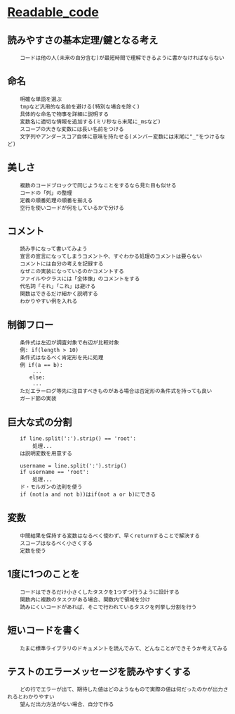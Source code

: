 # [Readable_code](https://mcusoft.files.wordpress.com/2015/04/the-art-of-readable-code.pdf)

## 読みやすさの基本定理/鍵となる考え
```
    コードは他の人(未来の自分含む)が最短時間で理解できるように書かなければならない
```

## 命名
```
    明確な単語を選ぶ
    tmpなど汎用的な名前を避ける(特別な場合を除く)
    具体的な命名で物事を詳細に説明する
    変数名に適切な情報を追加する(ミリ秒なら末尾に_msなど)
    スコープの大きな変数には長い名前をつける
    文字列やアンダースコア自体に意味を持たせる(メンバー変数には末尾に"_"をつけるなど)
```

## 美しさ
```
    複数のコードブロックで同じようなことをするなら見た目も似せる
    コードの「列」の整理
    定義の順番処理の順番を揃える
    空行を使いコードが何をしているかで分ける
```

## コメント
```
    読み手になって書いてみよう
    宣言の宣言になってしまうコメントや、すぐわかる処理のコメントは要らない
    コメントには自分の考えを記録する
    なぜこの実装になっているのかコメントする
    ファイルやクラスには「全体像」のコメントをする
    代名詞「それ」「これ」は避ける
    関数はできるだけ細かく説明する
    わかりやすい例を入れる
```

## 制御フロー
```
    条件式は左辺が調査対象で右辺が比較対象
    例: if(length > 10)
    条件式はなるべく肯定形を先に処理
    例 if(a == b):
        ...
       else:
        ...
    ただエラーログ等先に注目すべきものがある場合は否定形の条件式を持っても良い
    ガード節の実装
```
## 巨大な式の分割
```
    if line.split(':').strip() == 'root':
        処理...
    は説明変数を用意する

    username = line.split(':').strip()
    if username == 'root':
        処理...
    ド・モルガンの法則を使う
    if (not(a and not b))はif(not a or b)にできる
```

## 変数
```
    中間結果を保持する変数はなるべく使わず、早くreturnすることで解決する
    スコープはなるべく小さくする
    定数を使う
```

## 1度に1つのことを
```
    コードはできるだけ小さくしたタスクを1つずつ行うように設計する
    関数内に複数のタスクがある場合、関数内で領域を分け
    読みにくいコードがあれば、そこで行われているタスクを列挙し分割を行う
```

## 短いコードを書く
```
    たまに標準ライブラリのドキュメントを読んでみて、どんなことができそうか考えてみる
```

## テストのエラーメッセージを読みやすくする
```
    どの行でエラーが出て、期待した値はどのようなもので実際の値は何だったのかが出力されるとわかりやすい
    望んだ出力方法がない場合、自分で作る
```

